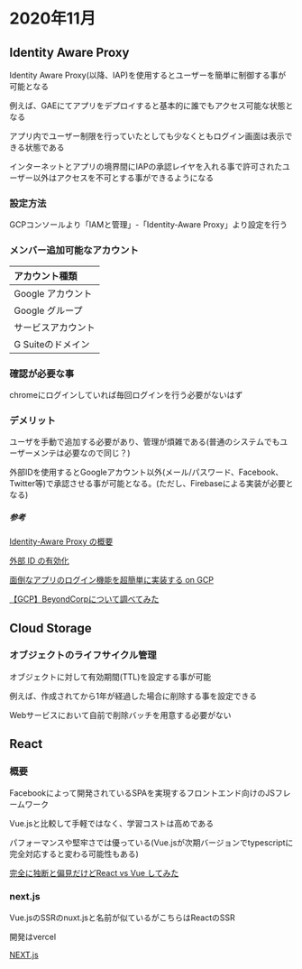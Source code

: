 # 2020年11月

## Identity Aware Proxy

Identity Aware Proxy(以降、IAP)を使用するとユーザーを簡単に制御する事が可能となる

例えば、GAEにてアプリをデプロイすると基本的に誰でもアクセス可能な状態となる

アプリ内でユーザー制限を行っていたとしても少なくともログイン画面は表示できる状態である

インターネットとアプリの境界間にIAPの承認レイヤを入れる事で許可されたユーザー以外はアクセスを不可とする事ができるようになる

### 設定方法

GCPコンソールより「IAMと管理」-「Identity-Aware Proxy」より設定を行う

### メンバー追加可能なアカウント

|アカウント種類|
|:-|
|Google アカウント|
|Google グループ|
|サービスアカウント|
|G Suiteのドメイン|

### 確認が必要な事

chromeにログインしていれば毎回ログインを行う必要がないはず

### デメリット

ユーザを手動で追加する必要があり、管理が煩雑である(普通のシステムでもユーザーメンテは必要なので同じ？)

外部IDを使用するとGoogleアカウント以外(メール/パスワード、Facebook、Twitter等)で承認させる事が可能となる。(ただし、Firebaseによる実装が必要となる)

##### 参考

[Identity-Aware Proxy の概要](https://cloud.google.com/iap/docs/concepts-overview?hl=ja)

[外部 ID の有効化](https://cloud.google.com/iap/docs/enable-external-identities?hl=ja)

[面倒なアプリのログイン機能を超簡単に実装する on GCP](https://medium.com/google-cloud-jp/%E9%9D%A2%E5%80%92%E3%81%AA%E3%82%A2%E3%83%97%E3%83%AA%E3%81%AE%E3%83%AD%E3%82%B0%E3%82%A4%E3%83%B3%E6%A9%9F%E8%83%BD%E3%82%92%E8%B6%85%E7%B0%A1%E5%8D%98%E3%81%AB%E5%AE%9F%E8%A3%85%E3%81%99%E3%82%8B-on-gcp-13db17d6dd2b)

[【GCP】BeyondCorpについて調べてみた](https://qiita.com/Mune_robo/items/5ac7ca29469b6fc454e2)

## Cloud Storage

### オブジェクトのライフサイクル管理

オブジェクトに対して有効期間(TTL)を設定する事が可能

例えば、作成されてから1年が経過した場合に削除する事を設定できる

Webサービスにおいて自前で削除バッチを用意する必要がない

## React

### 概要

Facebookによって開発されているSPAを実現するフロントエンド向けのJSフレームワーク

Vue.jsと比較して手軽ではなく、学習コストは高めである

パフォーマンスや堅牢さでは優っている(Vue.jsが次期バージョンでtypescriptに完全対応すると変わる可能性もある)

[完全に独断と偏見だけどReact vs Vue してみた](https://qiita.com/102Design/items/ae018dc80a4d879d92a8)

### next.js

Vue.jsのSSRのnuxt.jsと名前が似ているがこちらはReactのSSR

開発はvercel

[NEXT.js](https://nextjs-docs-ja.netlify.app/docs)